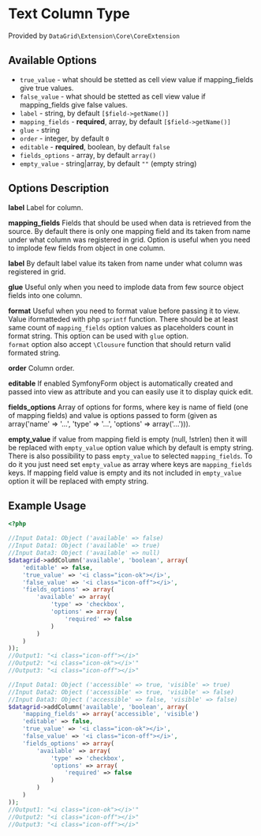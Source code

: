 # Text Column Type #

Provided by ``DataGrid\Extension\Core\CoreExtension``

## Available Options ##

* ``true_value`` - what should be stetted as cell view value if mapping_fields give true values.
* ``false_value`` - what should be stetted as cell view value if mapping_fields give false values.
* ``label`` - string, by default ``[$field->getName()]``
* ``mapping_fields`` - **required**, array, by default ``[$field->getName()]``
* ``glue`` - string
* ``order`` - integer, by default ``0``
* ``editable`` - **required**, boolean, by default ``false``
* ``fields_options`` - array, by default ``array()``
* ``empty_value`` - string|array, by default ``""`` (empty string)

## Options Description ##

**label** Label for column.

**mapping_fields** Fields that should be used when data is retrieved from the source. By default there is only one mapping
field and its taken from name under what column was registered in grid.
Option is useful when you need to implode few fields from object in one column.

**label** By default label value its taken from name under what column was registered in grid.

**glue** Useful only when you need to implode data from few source object fields into one column.

**format** Useful when you need to format value before passing it to view. Value iformatteded with php ``sprintf`` function. There should be at least same count of ``mapping_fields`` option
values as placeholders count in format string. This option can be used with ``glue`` option.  
``format`` option also accept ``\Clousure`` function that should return valid formated string. 

**order** Column order.

**editable** If enabled SymfonyForm object is automatically created and passed into view as attribute and you can easily use it to display quick edit.

**fields_options** Array of options for forms, where key is name of field (one of mapping fields) and value is options passed to form
(given as array('name' => '...', 'type' => '...', 'options' => array('...'))).

**empty_value** if value from mapping field is empty (null, !strlen) then it will be replaced with ``empty_value`` option value which by default is empty string. There is also possibility to pass ``empty_value`` to selected ``mapping_fields``.
To do it you just need set ``empty_value`` as array where keys are ``mapping_fields`` keys. If mapping field value is empty and its not included in ``empty_value`` option it will be replaced with empty string.


## Example Usage ##

``` php
<?php

//Input Data1: Object ('available' => false)
//Input Data1: Object ('available' => true)
//Input Data3: Object ('available' => null)
$datagrid->addColumn('available', 'boolean', array(
    'editable' => false,
    'true_value' => '<i class="icon-ok"></i>',
    'false_value' => '<i class="icon-off"></i>',
    'fields_options' => array(
        'available' => array(
            'type' => 'checkbox',
            'options' => array(
                'required' => false
            )
        )
    )
));
//Output1: "<i class="icon-off"></i>"
//Output2: "<i class="icon-ok"></i>'"
//Output3: "<i class="icon-off"></i>"

//Input Data1: Object ('accessible' => true, 'visible' => true)
//Input Data2: Object ('accessible' => true, 'visible' => false)
//Input Data3: Object ('accessible' => false, 'visible' => false)
$datagrid->addColumn('available', 'boolean', array(
    'mapping_fields' => array('accessible', 'visible')
    'editable' => false,
    'true_value' => '<i class="icon-ok"></i>',
    'false_value' => '<i class="icon-off"></i>',
    'fields_options' => array(
        'available' => array(
            'type' => 'checkbox',
            'options' => array(
                'required' => false
            )
        )
    )
));
//Output1: "<i class="icon-ok"></i>'"
//Output2: "<i class="icon-off"></i>"
//Output3: "<i class="icon-off"></i>"